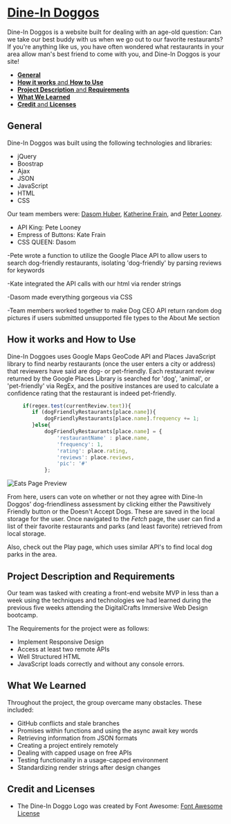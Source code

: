 # **[Dine-In Doggos](https://plooney81.github.io/front-end-project/)** <!-- omit in toc -->

Dine-In Doggos is a website built for dealing with an age-old question: Can we take our best buddy with us when we go out to our favorite restaurants? If you're anything like us, you have often wondered what restaurants in your area allow man's best friend to come with you, and Dine-In Doggos is your site!

- [**General**](#general)
- [**How it works** and **How to Use**](#how-it-works-and-how-to-use)
- [**Project Description** and **Requirements**](#project-description-and-requirements)
- [**What We Learned**](#what-we-learned)
- [**Credit** and **Licenses**](#credit-and-licenses)

## **General**

Dine-In Doggos was built using the following technologies and libraries:
* jQuery
* Boostrap
* Ajax
* JSON
* JavaScript
* HTML
* CSS

Our team members were: [Dasom Huber](https://github.com/DasomAnH), [Katherine Frain](https://github.com/katherfrain), and [Peter Looney](https://github.com/plooney81).

* API King: Pete Looney
* Empress of Buttons: Kate Frain
* CSS QUEEN: Dasom

-Pete wrote a function to utilize the Google Place API to allow users to search dog-friendly restaurants, isolating 'dog-friendly' by parsing reviews for keywords

-Kate integrated the API calls with our html via render strings

-Dasom made everything gorgeous via CSS

-Team members worked together to make Dog CEO API return random dog pictures if users submitted unsupported file types to the About Me section

## **How it works** and **How to Use**

Dine-In Doggoes uses Google Maps GeoCode API and Places JavaScript library to find nearby restaurants (once the user enters a city or address) that reviewers have said are dog- or pet-friendly. Each restaurant review returned by the Google Places Library is searched for 'dog', 'animal', or 'pet-friendly' via RegEx, and the positive instances are used to calculate a confidence rating that the restaurant is indeed pet-friendly.

```JavaScript
     if(regex.test(currentReview.text)){
        if (dogFriendlyRestaurants[place.name]){
            dogFriendlyRestaurants[place.name].frequency += 1;
        }else{
            dogFriendlyRestaurants[place.name] = {
                'restaurantName' : place.name, 
                'frequency': 1, 
                'rating': place.rating, 
                'reviews': place.reviews,
                'pic': '#'
            };
```
![Eats Page Preview](./screenShot.png)

From here, users can vote on whether or not they agree with Dine-In Doggos' dog-friendliness assessment by clicking either the Pawsitively Friendly button or the Doesn't Accept Dogs. These are saved in the local storage for the user. Once navigated to the *_Fetch_* page, the user can find a list of their favorite restaurants and parks (and least favorite) retrieved from local storage.

Also, check out the Play page, which uses similar API's to find local dog parks in the area.

## **Project Description** and **Requirements**
Our team was tasked with creating a front-end website MVP in less than a week using the techniques and technologies we had learned during the previous five weeks attending the DigitalCrafts Immersive Web Design bootcamp.

The Requirements for the project were as follows: 
* Implement Responsive Design
* Access at least two remote APIs
* Well Structured HTML
* JavaScript loads correctly and without any console errors.

## **What We Learned**

Throughout the project, the group overcame many obstacles. These included:
* GitHub conflicts and stale branches
* Promises within functions and using the async await key words
* Retrieving information from JSON formats
* Creating a project entirely remotely
* Dealing with capped usage on free APIs
* Testing functionality in a usage-capped environment
* Standardizing render strings after design changes


## **Credit** and **Licenses**
* The Dine-In Doggo Logo was created by Font Awesome:
[Font Awesome License](https://fontawesome.com/license)
